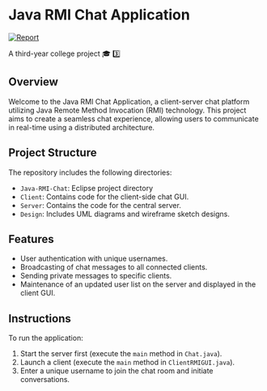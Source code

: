 # Java RMI Chat Application

[![Report](https://img.shields.io/github/license/your-username/ava-RMI-Chat)](LICENSE)

A third-year college project 🎓 3️⃣

## Overview

Welcome to the Java RMI Chat Application, a client-server chat platform utilizing Java Remote Method Invocation (RMI) technology. This project aims to create a seamless chat experience, allowing users to communicate in real-time using a distributed architecture.

## Project Structure

The repository includes the following directories:

- `Java-RMI-Chat`: Eclipse project directory
- `Client`: Contains code for the client-side chat GUI.
- `Server`: Contains the code for the central server.
- `Design`: Includes UML diagrams and wireframe sketch designs.

## Features

- User authentication with unique usernames.
- Broadcasting of chat messages to all connected clients.
- Sending private messages to specific clients.
- Maintenance of an updated user list on the server and displayed in the client GUI.

## Instructions

To run the application:

1. Start the server first (execute the `main` method in `Chat.java`).
2. Launch a client (execute the `main` method in `ClientRMIGUI.java`).
3. Enter a unique username to join the chat room and initiate conversations.

